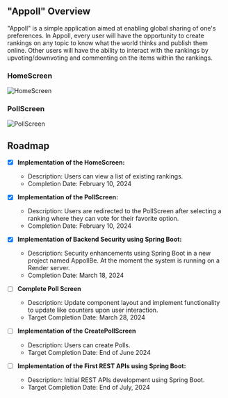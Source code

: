 ## "Appoll" Overview

"Appoll" is a simple application aimed at enabling global sharing of one's preferences. In Appoll, every user will have the opportunity to create rankings on any topic to know what the world thinks and publish them online. Other users will have the ability to interact with the rankings by upvoting/downvoting and commenting on the items within the rankings.

### HomeScreen
![HomeScreen](githubImages/HomeScreen.png)

### PollScreen
![PollScreen](githubImages/PollScreen.png)

## Roadmap

- [x] **Implementation of the HomeScreen:** 
  - Description: Users can view a list of existing rankings.
  - Completion Date: February 10, 2024
  
- [x] **Implementation of the PollScreen:** 
  - Description: Users are redirected to the PollScreen after selecting a ranking where they can vote for their favorite option.
  - Completion Date: February 10, 2024
  
- [x] **Implementation of Backend Security using Spring Boot:** 
  - Description: Security enhancements using Spring Boot in a new project named AppollBe. At the moment the system is running on a Render server.
  - Completion Date: March 18, 2024

- [ ] **Complete Poll Screen** 
  - Description: Update component layout and implement functionality to update like counters upon user interaction.
  - Target Completion Date: March 28, 2024
     
- [ ] **Implementation of the CreatePollScreen** 
  - Description: Users can create Polls.
  - Target Completion Date: End of June 2024

- [ ] **Implementation of the First REST APIs using Spring Boot:** 
  - Description: Initial REST APIs development using Spring Boot.
  - Target Completion Date: End of July, 2024

